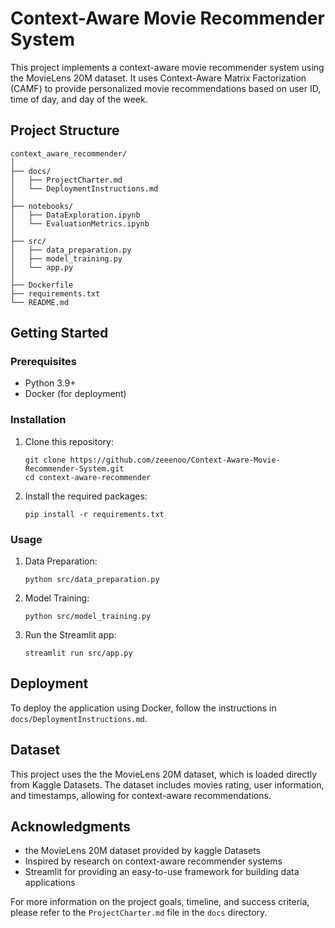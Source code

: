 # Context-Aware Movie Recommender System
This project implements a context-aware movie recommender system using the MovieLens 20M dataset. It uses Context-Aware Matrix Factorization (CAMF) to provide personalized movie recommendations based on user ID, time of day, and day of the week.

## Project Structure

```
context_aware_recommender/
│
├── docs/
│   ├── ProjectCharter.md
│   └── DeploymentInstructions.md
│
├── notebooks/
│   ├── DataExploration.ipynb
│   └── EvaluationMetrics.ipynb
│
├── src/
│   ├── data_preparation.py
│   ├── model_training.py
│   └── app.py
│
├── Dockerfile
├── requirements.txt
└── README.md
```

## Getting Started

### Prerequisites

- Python 3.9+
- Docker (for deployment)

### Installation

1. Clone this repository:
   ```
   git clone https://github.com/zeeenoo/Context-Aware-Movie-Recommender-System.git
   cd context-aware-recommender
   ```

2. Install the required packages:
   ```
   pip install -r requirements.txt
   ```

### Usage

1. Data Preparation:
   ```
   python src/data_preparation.py
   ```

2. Model Training:
   ```
   python src/model_training.py
   ```

3. Run the Streamlit app:
   ```
   streamlit run src/app.py
   ```

## Deployment

To deploy the application using Docker, follow the instructions in `docs/DeploymentInstructions.md`.

## Dataset

This project uses the the MovieLens 20M dataset, which is loaded directly from Kaggle Datasets. The dataset includes movies rating, user information, and timestamps, allowing for context-aware recommendations.

## Acknowledgments

- the MovieLens 20M dataset provided by kaggle Datasets
- Inspired by research on context-aware recommender systems
- Streamlit for providing an easy-to-use framework for building data applications

For more information on the project goals, timeline, and success criteria, please refer to the `ProjectCharter.md` file in the `docs` directory.